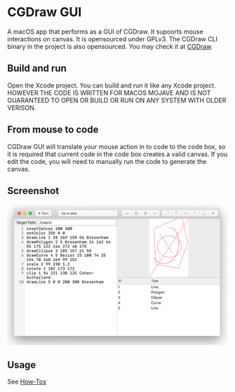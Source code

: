 # CGDraw GUI

A macOS app that performs as a GUI of CGDraw. It supoorts mouse interactions on canvas. It is opensourced under GPLv3. The CGDraw CLI binary in the project is also opensourced. You may check it at [CGDraw](https://github.com/NSKernel/CGDraw).

## Build and run

Open the Xcode project. You can build and run it like any Xcode project. HOWEVER THE CODE IS WRITTEN FOR MACOS MOJAVE AND IS NOT GUARANTEED TO OPEN OR BUILD OR RUN ON ANY SYSTEM WITH OLDER VERISON.

## From mouse to code

CGDraw GUI will translate your mouse action in to code to the code box, so it is required that current code in the code box creates a valid canvas. If you edit the code, you will need to manually run the code to generate the canvas.

## Screenshot

![uilayout](CGDGDemo/Screenshot.png)

## Usage

See [How-Tos](HOWTO.md)